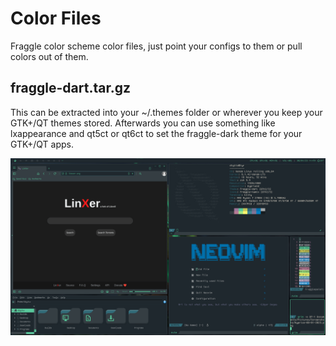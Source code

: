 # Color Files
Fraggle color scheme color files, just point your configs to them or pull colors out of them.

## fraggle-dart.tar.gz
This can be extracted into your ~/.themes folder or wherever you keep your GTK+/QT themes stored.
Afterwards you can use something like lxappearance and qt5ct or qt6ct to set the fraggle-dark theme for your GTK+/QT apps.

![Screenshot](screenshot.png)
